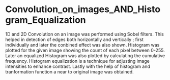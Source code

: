 # Convolution_on_images_AND_Histogram_Equalization

1D and 2D Convolution on an image was performed using Sobel filters. This helped in detection of edges both horizontally and vertically ; first individually and later the conbined effect was also shown.
Histogram was plotted for the given image showing the count of each pixel between 0-255. Later an equalized Histogram was also plotted by calculating the cumulative frequency. Histogram equalization is a technique for adjusting image intensities to enhance contrast. 
Lastly with the help of histogram and tranformation function a near to original image was obtained.
